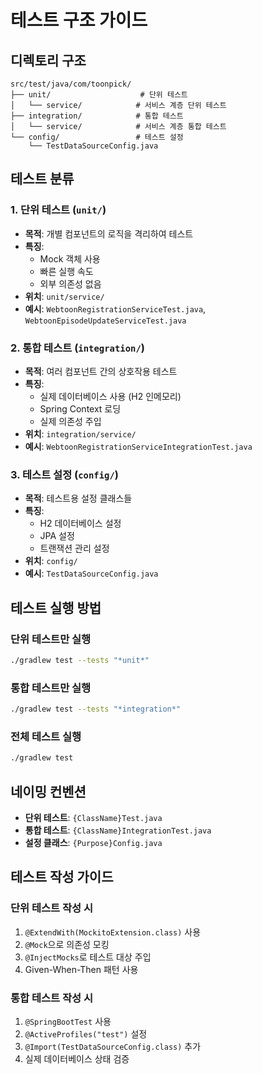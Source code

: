 # 테스트 구조 가이드

## 디렉토리 구조

```
src/test/java/com/toonpick/
├── unit/                    # 단위 테스트
│   └── service/            # 서비스 계층 단위 테스트
├── integration/            # 통합 테스트
│   └── service/            # 서비스 계층 통합 테스트
└── config/                 # 테스트 설정
    └── TestDataSourceConfig.java
```

## 테스트 분류

### 1. 단위 테스트 (`unit/`)
- **목적**: 개별 컴포넌트의 로직을 격리하여 테스트
- **특징**: 
  - Mock 객체 사용
  - 빠른 실행 속도
  - 외부 의존성 없음
- **위치**: `unit/service/`
- **예시**: `WebtoonRegistrationServiceTest.java`, `WebtoonEpisodeUpdateServiceTest.java`

### 2. 통합 테스트 (`integration/`)
- **목적**: 여러 컴포넌트 간의 상호작용 테스트
- **특징**:
  - 실제 데이터베이스 사용 (H2 인메모리)
  - Spring Context 로딩
  - 실제 의존성 주입
- **위치**: `integration/service/`
- **예시**: `WebtoonRegistrationServiceIntegrationTest.java`

### 3. 테스트 설정 (`config/`)
- **목적**: 테스트용 설정 클래스들
- **특징**:
  - H2 데이터베이스 설정
  - JPA 설정
  - 트랜잭션 관리 설정
- **위치**: `config/`
- **예시**: `TestDataSourceConfig.java`

## 테스트 실행 방법

### 단위 테스트만 실행
```bash
./gradlew test --tests "*unit*"
```

### 통합 테스트만 실행
```bash
./gradlew test --tests "*integration*"
```

### 전체 테스트 실행
```bash
./gradlew test
```

## 네이밍 컨벤션

- **단위 테스트**: `{ClassName}Test.java`
- **통합 테스트**: `{ClassName}IntegrationTest.java`
- **설정 클래스**: `{Purpose}Config.java`

## 테스트 작성 가이드

### 단위 테스트 작성 시
1. `@ExtendWith(MockitoExtension.class)` 사용
2. `@Mock`으로 의존성 모킹
3. `@InjectMocks`로 테스트 대상 주입
4. Given-When-Then 패턴 사용

### 통합 테스트 작성 시
1. `@SpringBootTest` 사용
2. `@ActiveProfiles("test")` 설정
3. `@Import(TestDataSourceConfig.class)` 추가
4. 실제 데이터베이스 상태 검증 